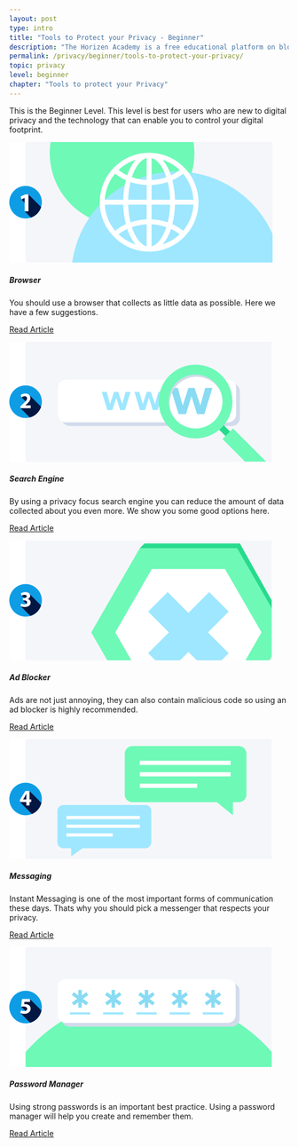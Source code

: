 ```yaml
---
layout: post
type: intro
title: "Tools to Protect your Privacy - Beginner"
description: "The Horizen Academy is a free educational platform on blockchain technology, cryptocurrency, and privacy. In this chapter, we show you the basic tools needed to enhance your online privacy at a beginner level."
permalink: /privacy/beginner/tools-to-protect-your-privacy/
topic: privacy
level: beginner
chapter: "Tools to protect your Privacy"
---
```


This is the Beginner Level. This level is best for users who are new to digital privacy and the technology that can enable you to control your digital footprint.


<div class="row mt-5">
    <div class="col-md-3">
        <a href="{{ site.baseurl }}{% post_url /privacy/beginner/2023-04-02-browser %}">
            <img src="/assets/post_files/privacy/beginner/tools-to-protect-your-privacy/browser.svg" alt="Browser" />
        </a>
    </div>
    <div class="col-md-9">
        <h5 class="intro-article-title">Browser</h5>
        <p class="mb-1">
            You should use a browser that collects as little data as possible. Here we have a few suggestions.
        </p>
        <p class="mb-0">
            <a class="font-weight-bold" href="{{ site.baseurl }}{% post_url /privacy/beginner/2023-04-02-browser %}">Read Article</a>
        </p>
    </div>
</div>

<div class="row mt-5">
    <div class="col-md-3">
        <a href="{{ site.baseurl }}{% post_url /privacy/beginner/2023-04-03-search-engine %}">
            <img src="/assets/post_files/privacy/beginner/tools-to-protect-your-privacy/search_engine.svg" alt="Search Engine" />
        </a>
    </div>
    <div class="col-md-9">
        <h5 class="intro-article-title">Search Engine</h5>
        <p class="mb-1">
            By using a privacy focus search engine you can reduce the amount of data collected about you even more. We show you some good options here.
        </p>
        <p class="mb-0">
            <a class="font-weight-bold" href="{{ site.baseurl }}{% post_url /privacy/beginner/2023-04-03-search-engine %}">Read Article</a>
        </p>
    </div>
</div>

<div class="row mt-5">
    <div class="col-md-3">
        <a href="{{ site.baseurl }}{% post_url /privacy/beginner/2023-04-04-ad-blocker %}">
            <img src="/assets/post_files/privacy/beginner/tools-to-protect-your-privacy/ad_block.svg" alt="Ad Blocker" />
        </a>
    </div>
    <div class="col-md-9">
        <h5 class="intro-article-title">Ad Blocker</h5>
        <p class="mb-1">
            Ads are not just annoying, they can also contain malicious code so using an ad blocker is highly recommended.
        </p>
        <p class="mb-0">
            <a class="font-weight-bold" href="{{ site.baseurl }}{% post_url /privacy/beginner/2023-04-04-ad-blocker %}">Read Article</a>
        </p>
    </div>
</div>

<div class="row mt-5">
    <div class="col-md-3">
        <a href="{{ site.baseurl }}{% post_url /privacy/beginner/2023-04-05-messaging %}">
            <img src="/assets/post_files/privacy/beginner/tools-to-protect-your-privacy/messaging.svg" alt="Messaging" />
        </a>
    </div>
    <div class="col-md-9">
        <h5 class="intro-article-title">Messaging</h5>
        <p class="mb-1">
            Instant Messaging is one of the most important forms of communication these days. Thats why you should pick a messenger that respects your privacy.
        </p>
        <p class="mb-0">
            <a class="font-weight-bold" href="{{ site.baseurl }}{% post_url /privacy/beginner/2023-04-05-messaging %}">Read Article</a>
        </p>
    </div>
</div>

<div class="row mt-5">
    <div class="col-md-3">
        <a href="{{ site.baseurl }}{% post_url /privacy/beginner/2023-04-06-password-manager %}">
            <img src="/assets/post_files/privacy/beginner/tools-to-protect-your-privacy/password_manager.svg" alt="Password Manager" />
        </a>
    </div>
    <div class="col-md-9">
        <h5 class="intro-article-title">Password Manager</h5>
        <p class="mb-1">
            Using strong passwords is an important best practice. Using a password manager will help you create and remember them.
        </p>
        <p class="mb-0">
            <a class="font-weight-bold" href="{{ site.baseurl }}{% post_url /privacy/beginner/2023-04-06-password-manager %}">Read Article</a>
        </p>
    </div>
</div>
